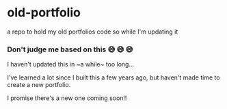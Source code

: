 # old-portfolio
a repo to hold my old portfolios code so while I'm updating it

### Don't judge me based on this :sweat_smile: :sweat_smile: :sweat_smile:
I haven't updated this in ~a while~ too long... 

I've learned a lot since I built this a few years ago, but haven't made time to create a new portfolio.

I promise there's a new one coming soon!!
